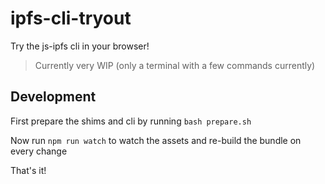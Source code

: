 # ipfs-cli-tryout

Try the js-ipfs cli in your browser!

> Currently very WIP (only a terminal with a few commands currently)

## Development

First prepare the shims and cli by running `bash prepare.sh`

Now run `npm run watch` to watch the assets and re-build the bundle on every change

That's it!
